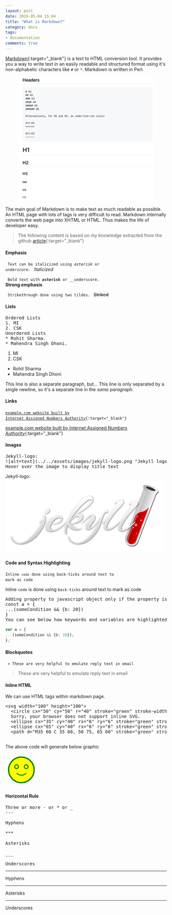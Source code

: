 ```yaml
---
layout: post
date: 2019-05-04 15:04
title: "What is Markdown?"
category: docs
tags:
- documentation
comments: true
---
```


[Markdown](https://daringfireball.net/projects/markdown/){:target="_blank"} is a text to HTML conversion tool. It provides you a way to write
text in an easily readable and structured format using it's non-alphabetic characters like <code>#</code> or <code>*</code>. Markdown is written in Perl.

<!--more-->

<figure>
<img src = "../../assets/images/markdown.png"/>
</figure>

The main goal of Markdown is to make text as much readable as possible. An HTML page with lots of tags is very difficult to read. Markdown
internally converts the web page into XHTML or HTML. Thus makes the life of developer easy.

> The following content is based on my knowledge extracted from the github [article](https://github.com/adam-p/markdown-here/wiki/Markdown-Cheatsheet){:target="_blank"}

#### Emphasis

<code> Text can be italicized using *asterisk* or _underscore_. </code> *Italicized*

<code> Bold text with **asterisk** or __underscore. </code> **Strong emphasis**

<code> Strikethrough done using two tildes. </code> ~~Striked~~

#### Lists

<pre>
Ordered Lists
1. MI
2. CSK
Unordered Lists
* Rohit Sharma.
* Mahendra Singh Dhoni.
</pre>

1.  MI
2.  CSK

* Rohit Sharma
* Mahendra Singh Dhoni

This line is also a separate paragraph, but...
This line is only separated by a single newline, so it's a separate line in the *same paragraph*.

#### Links
<code>[example.com website built by Internet Assigned Numbers Authority](http://example.com){:target="_blank"}</code>

[example.com website built by Internet Assigned Numbers Authority](http://example.com){:target="_blank"}

#### Images
<pre>
Jekyll-logo:
![alt=text](../../assets/images/jekyll-logo.png "Jekyll logo")
Hover over the image to display title text
</pre>

Jekyll-logo:
![alt=text](../../assets/images/jekyll-logo.png "Jekyll logo")

#### Code and Syntax Highlighting
<code>Inline `code` done using back-ticks around text to mark as code</code>

Inline `code` is done using `back-ticks` around text to mark as code

<pre>
Adding property to javascript object only if the property is defined is done as follows
const a = {
...(someCondition && {b: 20})
}
You can see below how keywords and variables are highlighted
</pre>

```javascript
var a = {
...(someCondition && {b: 20});
};
```

#### Blockquotes
<code> > These are very helpful to emulate reply text in email </code>

>These are very helpful to emulate reply text in email

#### Inline HTML
We can use HTML tags within markdown page.
<pre>
&lt;svg width="100" height="100">
  &lt;circle cx="50" cy="50" r="40" stroke="green" stroke-width="4" fill="yellow" />
  Sorry, your browser does not support inline SVG.
  &lt;ellipse cx="35" cy="40" rx="6" ry="6" stroke="green" stroke-width="3" fill="yellow"/>
  &lt;ellipse cx="65" cy="40" rx="6" ry="6" stroke="green" stroke-width="3" fill="yellow"/>
  &lt;path d="M35 60 C 35 60, 50 75, 65 60" stroke="green" stroke-width="3" fill="transparent"/>
</svg>
</pre>

The above code will generate below graphic

<svg width="100" height="100">
  <circle cx="50" cy="50" r="40" stroke="green" stroke-width="4" fill="yellow" />
  Sorry, your browser does not support inline SVG.
  <ellipse cx="35" cy="40" rx="6" ry="6" stroke="green" stroke-width="3" fill="yellow"/>
  <ellipse cx="65" cy="40" rx="6" ry="6" stroke="green" stroke-width="3" fill="yellow"/>
  <path d="M35 60 C 35 60, 50 75, 65 60" stroke="green" stroke-width="3" fill="transparent"/>
</svg>

#### Horizontal Rule
<pre>
Three or more - or * or _
---

Hyphens

***

Asterisks

___

Underscores
</pre>
---

Hyphens

***

Asterisks

___

Underscores